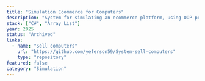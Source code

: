```yaml
---
title: "Simulation Ecommerce for Computers"
description: "System for simulating an ecommerce platform, using OOP principles and design patterns"
stack: ["C#", "Array List"]
year: 2025
status: "Archived"
links:
  - name: "Sell computers"
    url: "https://github.com/yeferson59/System-sell-computers"
    type: "repository"
featured: false
category: "Simulation"
---
```

